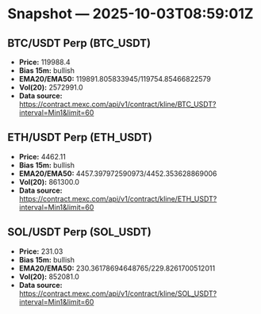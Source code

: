 # Snapshot — 2025-10-03T08:59:01Z

## BTC/USDT Perp (BTC_USDT)
- **Price:** 119988.4
- **Bias 15m:** bullish
- **EMA20/EMA50:** 119891.805833945/119754.85466822579
- **Vol(20):** 2572991.0
- **Data source:** https://contract.mexc.com/api/v1/contract/kline/BTC_USDT?interval=Min1&limit=60

## ETH/USDT Perp (ETH_USDT)
- **Price:** 4462.11
- **Bias 15m:** bullish
- **EMA20/EMA50:** 4457.397972590973/4452.353628869006
- **Vol(20):** 861300.0
- **Data source:** https://contract.mexc.com/api/v1/contract/kline/ETH_USDT?interval=Min1&limit=60

## SOL/USDT Perp (SOL_USDT)
- **Price:** 231.03
- **Bias 15m:** bullish
- **EMA20/EMA50:** 230.36178694648765/229.8261700512011
- **Vol(20):** 852081.0
- **Data source:** https://contract.mexc.com/api/v1/contract/kline/SOL_USDT?interval=Min1&limit=60
